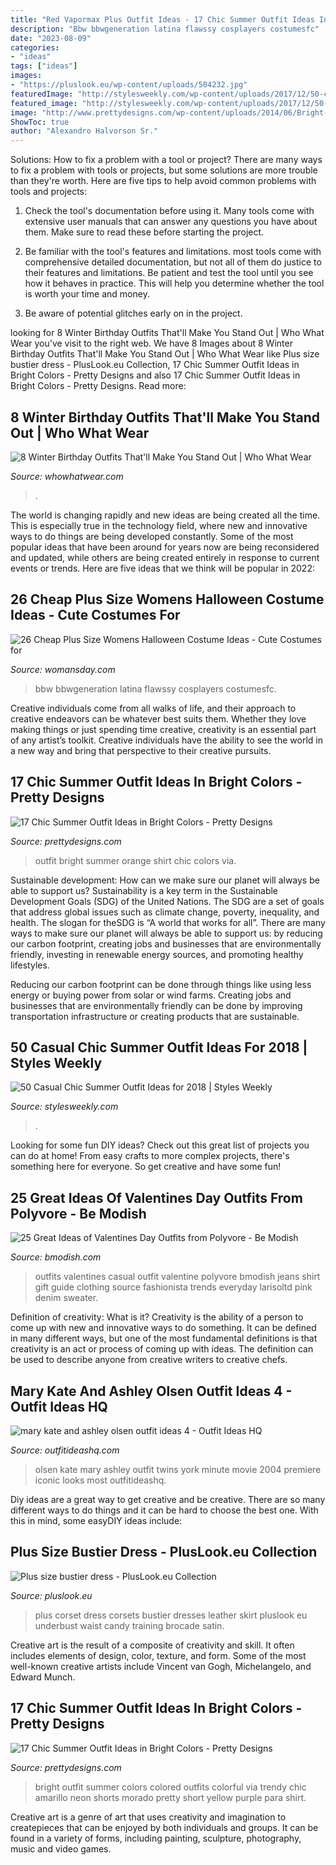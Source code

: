 ```yaml
---
title: "Red Vapormax Plus Outfit Ideas - 17 Chic Summer Outfit Ideas In Bright Colors"
description: "Bbw bbwgeneration latina flawssy cosplayers costumesfc"
date: "2023-08-09"
categories:
- "ideas"
tags: ["ideas"]
images:
- "https://pluslook.eu/wp-content/uploads/504232.jpg"
featuredImage: "http://stylesweekly.com/wp-content/uploads/2017/12/50-casual-chic-summer-outfit-ideas-for-2018-9.jpg"
featured_image: "http://stylesweekly.com/wp-content/uploads/2017/12/50-casual-chic-summer-outfit-ideas-for-2018-9.jpg"
image: "http://www.prettydesigns.com/wp-content/uploads/2014/06/Bright-Colored-Outfit-for-Summer.jpg"
ShowToc: true
author: "Alexandro Halvorson Sr."
---
```



Solutions: How to fix a problem with a tool or project?
There are many ways to fix a problem with tools or projects, but some solutions are more trouble than they're worth. Here are five tips to help avoid common problems with tools and projects:
1. Check the tool's documentation before using it. Many tools come with extensive user manuals that can answer any questions you have about them. Make sure to read these before starting the project.

2. Be familiar with the tool's features and limitations. most tools come with comprehensive detailed documentation, but not all of them do justice to their features and limitations. Be patient and test the tool until you see how it behaves in practice. This will help you determine whether the tool is worth your time and money.

3. Be aware of potential glitches early on in the project.

	

		
looking for 8 Winter Birthday Outfits That&#039;ll Make You Stand Out | Who What Wear you've visit to the right web. We have 8 Images about 8 Winter Birthday Outfits That&#039;ll Make You Stand Out | Who What Wear like Plus size bustier dress - PlusLook.eu Collection, 17 Chic Summer Outfit Ideas in Bright Colors - Pretty Designs and also 17 Chic Summer Outfit Ideas in Bright Colors - Pretty Designs. Read more:
		
    
## 8 Winter Birthday Outfits That&#039;ll Make You Stand Out | Who What Wear

<img loading=lazy src="https://cdn.cliqueinc.com/cache/posts/245905/winter-birthday-outfits-245905-1515449308979-main.700x0c.jpg" onerror="this.onerror=null;this.src='https://tse2.mm.bing.net/th?id=OIP.4RZ_eNki8izLAZ5aelATPwHaLH&amp;pid=15.1';" alt="8 Winter Birthday Outfits That&#039;ll Make You Stand Out | Who What Wear">

_Source: whowhatwear.com_

>. 

	

The world is changing rapidly and new ideas are being created all the time. This is especially true in the technology field, where new and innovative ways to do things are being developed constantly. Some of the most popular ideas that have been around for years now are being reconsidered and updated, while others are being created entirely in response to current events or trends. Here are five ideas that we think will be popular in 2022:

    
## 26 Cheap Plus Size Womens Halloween Costume Ideas - Cute Costumes For

<img loading=lazy src="https://hips.hearstapps.com/hmg-prod.s3.amazonaws.com/images/wonder-woman-plus-size-costume-1532632451.jpg?crop=0.9390187987161852xw:1xh;center,top&amp;resize=480:*" onerror="this.onerror=null;this.src='https://tse4.mm.bing.net/th?id=OIP.5hkCpy7fPoKulB9fgVkunQHaLH&amp;pid=15.1';" alt="26 Cheap Plus Size Womens Halloween Costume Ideas - Cute Costumes for">

_Source: womansday.com_

>bbw bbwgeneration latina flawssy cosplayers costumesfc. 

	

Creative individuals come from all walks of life, and their approach to creative endeavors can be whatever best suits them. Whether they love making things or just spending time creative, creativity is an essential part of any artist’s toolkit. Creative individuals have the ability to see the world in a new way and bring that perspective to their creative pursuits.

    
## 17 Chic Summer Outfit Ideas In Bright Colors - Pretty Designs

<img loading=lazy src="https://www.prettydesigns.com/wp-content/uploads/2014/06/Summer-Outfit-with-Bright-Orange-Shirt.jpg" onerror="this.onerror=null;this.src='https://tse3.mm.bing.net/th?id=OIP.748dy1HZqbOQ8MPTSwwcSAHaK9&amp;pid=15.1';" alt="17 Chic Summer Outfit Ideas in Bright Colors - Pretty Designs">

_Source: prettydesigns.com_

>outfit bright summer orange shirt chic colors via. 

	

Sustainable development: How can we make sure our planet will always be able to support us?
Sustainability is a key term in the Sustainable Development Goals (SDG) of the United Nations. The SDG are a set of goals that address global issues such as climate change, poverty, inequality, and health. The slogan for theSDG is “A world that works for all”.
There are many ways to make sure our planet will always be able to support us: by reducing our carbon footprint, creating jobs and businesses that are environmentally friendly, investing in renewable energy sources, and promoting healthy lifestyles.

Reducing our carbon footprint can be done through things like using less energy or buying power from solar or wind farms. Creating jobs and businesses that are environmentally friendly can be done by improving transportation infrastructure or creating products that are sustainable.

    
## 50 Casual Chic Summer Outfit Ideas For 2018 | Styles Weekly

<img loading=lazy src="http://stylesweekly.com/wp-content/uploads/2017/12/50-casual-chic-summer-outfit-ideas-for-2018-9.jpg" onerror="this.onerror=null;this.src='https://tse3.mm.bing.net/th?id=OIP.Wm5OXOko3N3jCs_6Mt91wAHaJ_&amp;pid=15.1';" alt="50 Casual Chic Summer Outfit Ideas for 2018 | Styles Weekly">

_Source: stylesweekly.com_

>. 

	

Looking for some fun DIY ideas? Check out this great list of projects you can do at home! From easy crafts to more complex projects, there's something here for everyone. So get creative and have some fun!

    
## 25 Great Ideas Of Valentines Day Outfits From Polyvore - Be Modish

<img loading=lazy src="http://bmodish.com/wp-content/uploads/2015/02/casual-cute-valentines-day-outfit-bmodish.jpg" onerror="this.onerror=null;this.src='https://tse4.mm.bing.net/th?id=OIP.cLxOZEpoNyRNIvAooUdLSgHaJR&amp;pid=15.1';" alt="25 Great Ideas of Valentines Day Outfits from Polyvore - Be Modish">

_Source: bmodish.com_

>outfits valentines casual outfit valentine polyvore bmodish jeans shirt gift guide clothing source fashionista trends everyday larisoltd pink denim sweater. 

	

Definition of creativity: What is it?
Creativity is the ability of a person to come up with new and innovative ways to do something. It can be defined in many different ways, but one of the most fundamental definitions is that creativity is an act or process of coming up with ideas. The definition can be used to describe anyone from creative writers to creative chefs.

    
## Mary Kate And Ashley Olsen Outfit Ideas 4 - Outfit Ideas HQ

<img loading=lazy src="https://outfitideashq.com/wp-content/uploads/2015/06/mary-kate-and-ashley-olsen-outfit-ideas-4.jpg" onerror="this.onerror=null;this.src='https://tse2.mm.bing.net/th?id=OIP.rOGA0FcCxyz7fZJ8xcQaYgHaLw&amp;pid=15.1';" alt="mary kate and ashley olsen outfit ideas 4 - Outfit Ideas HQ">

_Source: outfitideashq.com_

>olsen kate mary ashley outfit twins york minute movie 2004 premiere iconic looks most outfitideashq. 

	

Diy ideas are a great way to get creative and be creative. There are so many different ways to do things and it can be hard to choose the best one. With this in mind, some easyDIY ideas include:

    
## Plus Size Bustier Dress - PlusLook.eu Collection

<img loading=lazy src="https://pluslook.eu/wp-content/uploads/504232.jpg" onerror="this.onerror=null;this.src='https://tse2.mm.bing.net/th?id=OIP.ZELKIBUA63tq43L0Y9ap6gHaL1&amp;pid=15.1';" alt="Plus size bustier dress - PlusLook.eu Collection">

_Source: pluslook.eu_

>plus corset dress corsets bustier dresses leather skirt pluslook eu underbust waist candy training brocade satin. 

	

Creative art is the result of a composite of creativity and skill. It often includes elements of design, color, texture, and form. Some of the most well-known creative artists include Vincent van Gogh, Michelangelo, and Edward Munch.

    
## 17 Chic Summer Outfit Ideas In Bright Colors - Pretty Designs

<img loading=lazy src="http://www.prettydesigns.com/wp-content/uploads/2014/06/Bright-Colored-Outfit-for-Summer.jpg" onerror="this.onerror=null;this.src='https://tse4.mm.bing.net/th?id=OIP.ygbF_YNNL1suyJLkziTnSgHaK3&amp;pid=15.1';" alt="17 Chic Summer Outfit Ideas in Bright Colors - Pretty Designs">

_Source: prettydesigns.com_

>bright outfit summer colors colored outfits colorful via trendy chic amarillo neon shorts morado pretty short yellow purple para shirt. 

	

Creative art is a genre of art that uses creativity and imagination to createpieces that can be enjoyed by both individuals and groups. It can be found in a variety of forms, including painting, sculpture, photography, music and video games.

